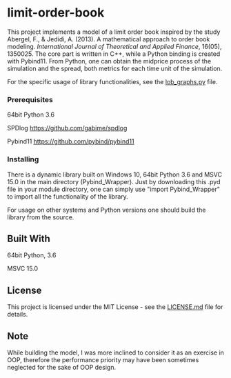 # limit-order-book

This project implements a model of a limit order book inspired by the study Abergel, F., & Jedidi, A. (2013). 
A mathematical approach to order book modeling. *International Journal of Theoretical and Applied Finance*, 16(05), 1350025.
The core part is written in C++, while a Python binding is created with Pybind11. From Python, one can obtain the midprice 
process of the simulation and the spread, both metrics for each time unit of the simulation.

For the specific usage of library functionalities, see the [lob_graphs.py](https://github.com/ragoragino/limit-order-book/tree/master/limit-order-book/lob_graphs.py) file.

### Prerequisites

64bit Python 3.6

SPDlog https://github.com/gabime/spdlog

Pybind11 https://github.com/pybind/pybind11

### Installing

There is a dynamic library built on Windows 10, 64bit Python 3.6 and MSVC 15.0 in the main directory (Pybind_Wrapper). 
Just by downloading this .pyd file in your module directory, one can simply use "import Pybind_Wrapper" to import all the functionality of the library.

For usage on other systems and Python versions one should build the library from the source.

## Built With

64bit Python, 3.6

MSVC 15.0

## License

This project is licensed under the MIT License - see the [LICENSE.md](LICENSE.md) file for details.

## Note
While building the model, I was more inclined to consider it as an exercise in OOP, 
therefore the performance priority may have been sometimes neglected for the sake of OOP design.